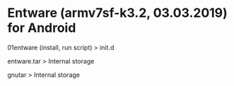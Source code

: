 # Entware (armv7sf-k3.2, 03.03.2019) for Android
01entware (install, run script) > init.d

entware.tar > Internal storage

gnutar > Internal storage
